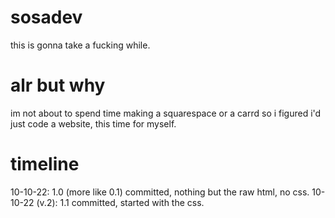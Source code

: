 # sosadev
this is gonna take a fucking while.

# alr but why
im not about to spend time making a squarespace or a carrd so i figured i'd just code a website, this time for myself.

# timeline
10-10-22: 1.0 (more like 0.1) committed, nothing but the raw html, no css.
10-10-22 (v.2): 1.1 committed, started with the css.
